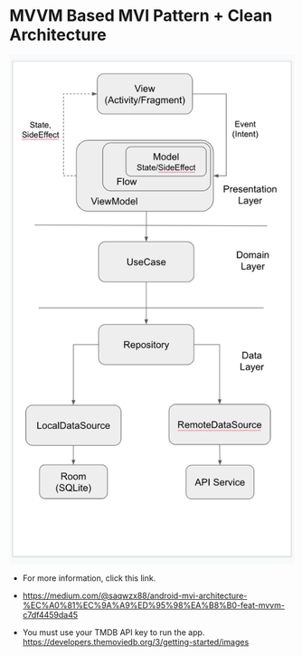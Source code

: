 # MVVM Based MVI Pattern + Clean Architecture

<img src="https://github.com/GodDB/MVVMDemo/blob/master/architucture.png">

* For more information, click this link. 
* https://medium.com/@saqwzx88/android-mvi-architecture-%EC%A0%81%EC%9A%A9%ED%95%98%EA%B8%B0-feat-mvvm-c7df4459da45

* You must use your TMDB API key to run the app.
https://developers.themoviedb.org/3/getting-started/images
